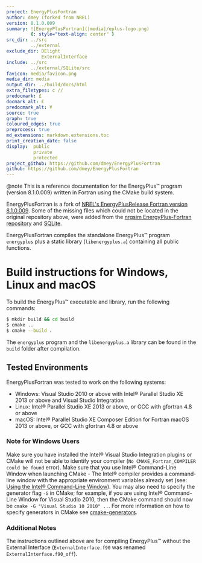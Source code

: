 ```yaml
---
project: EnergyPlusFortran
author: dmey (forked from NREL)
version: 8.1.0.009
summary: ![EnergyPlusFortran](|media|/eplus-logo.png)
         {: style="text-align: center" }
src_dir: ../src
         ../external
exclude_dir: DElight
             ExternalInterface
include: ../src
         ../external/SQLite/src
favicon: media/favicon.png
media_dir: media
output_dir: ../build/docs/html
extra_filetypes: c //
predocmark: £
docmark_alt: €
predocmark_alt: ¥
source: true
graph: true
coloured_edges: true
preprocess: true
md_extensions: markdown.extensions.toc
print_creation_date: false
display:  public
          private
          protected
project_github: https://github.com/dmey/EnergyPlusFortran
github: https://github.com/dmey/EnergyPlusFortran
---
```


@note
This is a reference documentation for the EnergyPlus™ program (version 8.1.0.009) written in Fortran using the CMake build system.

EnergyPlusFortran is a fork of [NREL's EnergyPlusRelease Fortran version 8.1.0.009](https://github.com/NREL/EnergyPlusRelease/tree/1ba8474958dbac5a371362731b23310d40e0635d).
Some of the missing files which could not be located in the original repository above, were added from the [nrgsim EnergyPlus-Fortran repository](https://github.com/nrgsim/EnergyPlus-Fortran/tree/ba8b3c6e053f02055ee83cff6218b800b7304635) and [SQLite](https://sqlite.org/download.html).

EnergyPlusFortran compiles the standalone EnergyPlus™ program `energyplus` plus a static library (`libenergyplus.a`) containing all public functions.

# Build instructions for Windows, Linux and macOS

To build the EnergyPlus™ executable and library, run the following commands:

```sh
$ mkdir build && cd build
$ cmake ..
$ cmake --build .
```

The `energyplus` program and the `libenergyplus.a` library can be found in the `build` folder after compilation.

## Tested Environments

EnergyPlusFortran was tested to work on the following systems:

- Windows: Visual Studio 2010 or above with Intel® Parallel Studio XE 2013 or above and Visual Studio Integration
- Linux: Intel® Parallel Studio XE 2013 or above, or GCC with gfortran 4.8 or above
- macOS: Intel® Parallel Studio XE Composer Edition for Fortran macOS 2013 or above, or GCC with gfortran 4.8 or above

### Note for Windows Users

Make sure you have installed the Intel® Visual Studio Integration plugins or CMake will not be able to identify your compiler (`No CMAKE_Fortran_COMPILER could be found` error).
Make sure that you use Intel® Command-Line Window when launching CMake - The Intel® compiler provides a command-line window with the appropriate environment variables already set (see: [Using the Intel® Command-Line Window](https://software.intel.com/en-us/node/522358)).
You may also need to specify the generator flag `-G` in CMake; for example, if you are using Intel® Command-Line Window for Visual Studio 2010, then the CMake command should now be `cmake -G "Visual Studio 10 2010" ..`. For more information on how to specify generators in CMake see [cmake-generators](https://cmake.org/cmake/help/latest/manual/cmake-generators.7.html#visual-studio-generators).

### Additional Notes

The instructions outlined above are for compiling EnergyPlus™ without the External Interface (`ExternalInterface.f90` was renamed `ExternalInterface.f90_off`).